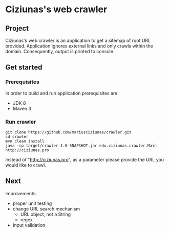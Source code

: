 # Ciziunas's web crawler

## Project

 Ciziunas's web crawler is an application to get a sitemap of root URL provided. Application ignores external links and only crawls within the domain. Consequently, output is printed to console.
 
 ## Get started
 
 ### Prerequisites
In order to build and run application prerequisites are:
* JDK 8
* Maven 3

### Run crawler

`git clone https://github.com/mariusciziunas/crawler.git`<br/>
`cd crawler`<br/>
`mvn clean install`<br/>
`java -cp target/crawler-1.0-SNAPSHOT.jar edu.ciziunas.crawler.Main http://ciziunas.pro`<br/>

Instead of "http://ciziunas.pro", as a parameter please provide the URL you would like to crawl. 

## Next

Improvements:
* proper unit testing
* change URL search mechanism
    * URL object, not a String
    * regex
* input validation 